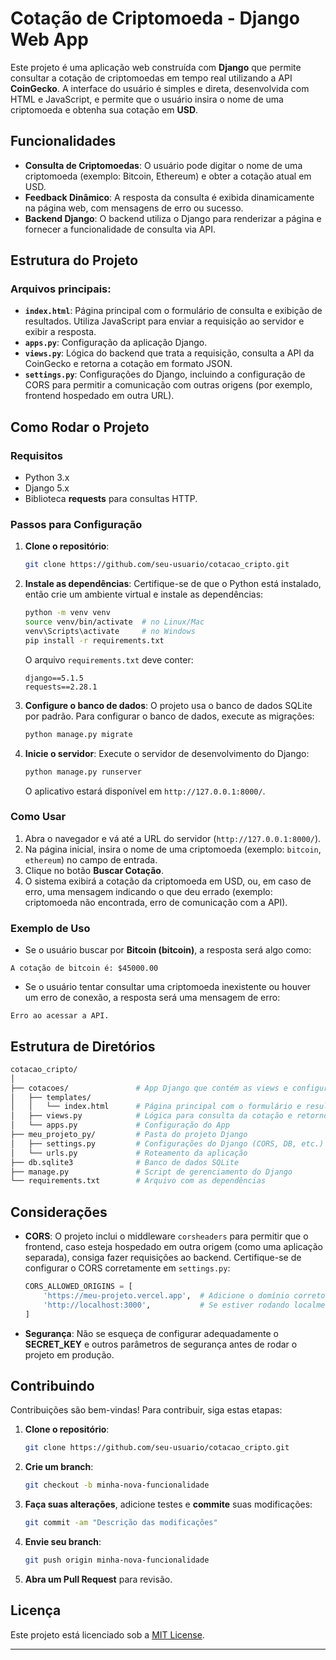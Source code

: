 # Cotação de Criptomoeda - Django Web App

Este projeto é uma aplicação web construída com **Django** que permite consultar a cotação de criptomoedas em tempo real utilizando a API **CoinGecko**. A interface do usuário é simples e direta, desenvolvida com HTML e JavaScript, e permite que o usuário insira o nome de uma criptomoeda e obtenha sua cotação em **USD**.

## Funcionalidades

- **Consulta de Criptomoedas**: O usuário pode digitar o nome de uma criptomoeda (exemplo: Bitcoin, Ethereum) e obter a cotação atual em USD.
- **Feedback Dinâmico**: A resposta da consulta é exibida dinamicamente na página web, com mensagens de erro ou sucesso.
- **Backend Django**: O backend utiliza o Django para renderizar a página e fornecer a funcionalidade de consulta via API.
  
## Estrutura do Projeto

### Arquivos principais:

- **`index.html`**: Página principal com o formulário de consulta e exibição de resultados. Utiliza JavaScript para enviar a requisição ao servidor e exibir a resposta.
- **`apps.py`**: Configuração da aplicação Django.
- **`views.py`**: Lógica do backend que trata a requisição, consulta a API da CoinGecko e retorna a cotação em formato JSON.
- **`settings.py`**: Configurações do Django, incluindo a configuração de CORS para permitir a comunicação com outras origens (por exemplo, frontend hospedado em outra URL).
  
## Como Rodar o Projeto

### Requisitos
- Python 3.x
- Django 5.x
- Biblioteca **requests** para consultas HTTP.

### Passos para Configuração

1. **Clone o repositório**:
   ```bash
   git clone https://github.com/seu-usuario/cotacao_cripto.git
   ```

2. **Instale as dependências**:
   Certifique-se de que o Python está instalado, então crie um ambiente virtual e instale as dependências:
   ```bash
   python -m venv venv
   source venv/bin/activate  # no Linux/Mac
   venv\Scripts\activate     # no Windows
   pip install -r requirements.txt
   ```

   O arquivo `requirements.txt` deve conter:
   ```
   django==5.1.5
   requests==2.28.1
   ```

3. **Configure o banco de dados**:
   O projeto usa o banco de dados SQLite por padrão. Para configurar o banco de dados, execute as migrações:
   ```bash
   python manage.py migrate
   ```

4. **Inicie o servidor**:
   Execute o servidor de desenvolvimento do Django:
   ```bash
   python manage.py runserver
   ```

   O aplicativo estará disponível em `http://127.0.0.1:8000/`.

### Como Usar

1. Abra o navegador e vá até a URL do servidor (`http://127.0.0.1:8000/`).
2. Na página inicial, insira o nome de uma criptomoeda (exemplo: `bitcoin`, `ethereum`) no campo de entrada.
3. Clique no botão **Buscar Cotação**.
4. O sistema exibirá a cotação da criptomoeda em USD, ou, em caso de erro, uma mensagem indicando o que deu errado (exemplo: criptomoeda não encontrada, erro de comunicação com a API).

### Exemplo de Uso

- Se o usuário buscar por **Bitcoin (bitcoin)**, a resposta será algo como:

```
A cotação de bitcoin é: $45000.00
```

- Se o usuário tentar consultar uma criptomoeda inexistente ou houver um erro de conexão, a resposta será uma mensagem de erro:

```
Erro ao acessar a API.
```

## Estrutura de Diretórios

```bash
cotacao_cripto/
│
├── cotacoes/               # App Django que contém as views e configuração
│   ├── templates/
│   │   └── index.html      # Página principal com o formulário e resultados
│   ├── views.py            # Lógica para consulta da cotação e retorno da resposta
│   └── apps.py             # Configuração do App
├── meu_projeto_py/         # Pasta do projeto Django
│   ├── settings.py         # Configurações do Django (CORS, DB, etc.)
│   └── urls.py             # Roteamento da aplicação
├── db.sqlite3              # Banco de dados SQLite
├── manage.py               # Script de gerenciamento do Django
└── requirements.txt        # Arquivo com as dependências
```

## Considerações

- **CORS**: O projeto inclui o middleware `corsheaders` para permitir que o frontend, caso esteja hospedado em outra origem (como uma aplicação separada), consiga fazer requisições ao backend. Certifique-se de configurar o CORS corretamente em `settings.py`:
  
  ```python
  CORS_ALLOWED_ORIGINS = [
      'https://meu-projeto.vercel.app',  # Adicione o domínio correto
      'http://localhost:3000',           # Se estiver rodando localmente
  ]
  ```

- **Segurança**: Não se esqueça de configurar adequadamente o **SECRET_KEY** e outros parâmetros de segurança antes de rodar o projeto em produção.

## Contribuindo

Contribuições são bem-vindas! Para contribuir, siga estas etapas:

1. **Clone o repositório**:
   ```bash
   git clone https://github.com/seu-usuario/cotacao_cripto.git
   ```

2. **Crie um branch**:
   ```bash
   git checkout -b minha-nova-funcionalidade
   ```

3. **Faça suas alterações**, adicione testes e **commite** suas modificações:
   ```bash
   git commit -am "Descrição das modificações"
   ```

4. **Envie seu branch**:
   ```bash
   git push origin minha-nova-funcionalidade
   ```

5. **Abra um Pull Request** para revisão.

## Licença

Este projeto está licenciado sob a [MIT License](LICENSE).

---
